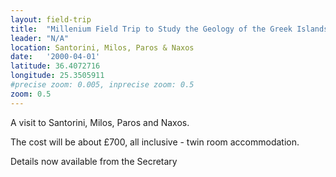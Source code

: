 ```yaml
---
layout: field-trip
title:  "Millenium Field Trip to Study the Geology of the Greek Islands"
leader: "N/A"
location: Santorini, Milos, Paros & Naxos
date:   '2000-04-01'
latitude: 36.4072716
longitude: 25.3505911
#precise zoom: 0.005, inprecise zoom: 0.5
zoom: 0.5
---
```

A visit to Santorini, Milos, Paros and Naxos.

The cost will be about £700, all inclusive - twin room accommodation.

Details now available from the Secretary